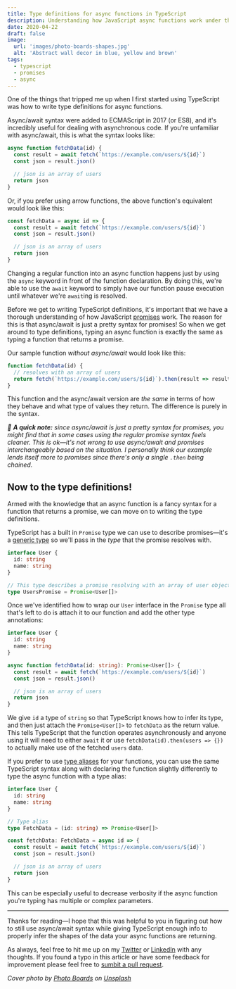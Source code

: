 ```yaml
---
title: Type definitions for async functions in TypeScript
description: Understanding how JavaScript async functions work under the hood helps us know exactly how to type them in TypeScript.
date: 2020-04-22
draft: false
image:
  url: 'images/photo-boards-shapes.jpg'
  alt: 'Abstract wall decor in blue, yellow and brown'
tags:
  - typescript
  - promises
  - async
---
```


One of the things that tripped me up when I first started using TypeScript was how to write type definitions for async functions.

Async/await syntax were added to ECMAScript in 2017 (or ES8), and it's incredibly useful for dealing with asynchronous code. If you're unfamiliar with async/await, this is what the syntax looks like:

```js
async function fetchData(id) {
  const result = await fetch(`https://example.com/users/${id}`)
  const json = result.json()

  // json is an array of users
  return json
}
```

Or, if you prefer using arrow functions, the above function's equivalent would look like this:

```js
const fetchData = async id => {
  const result = await fetch(`https://example.com/users/${id}`)
  const json = result.json()

  // json is an array of users
  return json
}
```

Changing a regular function into an async function happens just by using the `async` keyword in front of the function declaration. By doing this, we're able to use the `await` keyword to simply have our function pause execution until whatever we're `await`ing is resolved.

Before we get to writing TypeScript definitions, it's important that we have a thorough understanding of how JavaScript [promises](https://developer.mozilla.org/en-US/docs/Web/JavaScript/Reference/Global_Objects/Promise) work. The reason for this is that async/await is just a pretty syntax for promises! So when we get around to type definitions, typing an async function is exactly the same as typing a function that returns a promise.

Our sample function _without async/await_ would look like this:

```js
function fetchData(id) {
  // resolves with an array of users
  return fetch(`https://example.com/users/${id}`).then(result => result.json())
}
```

This function and the async/await version are _the same_ in terms of how they behave and what type of values they return. The difference is purely in the syntax.

_💬 **A quick note:** since async/await is just a pretty syntax for promises, you might find that in some cases using the regular promise syntax feels cleaner. This is ok—it's not wrong to use async/await and promises interchangeably based on the situation. I personally think our example lends itself more to promises since there's only a single `.then` being chained._

## Now to the type definitions!

Armed with the knowledge that an async function is a fancy syntax for a function that returns a promise, we can move on to writing the type definitions.

TypeScript has a built in `Promise` type we can use to describe promises—it's a [generic type](https://www.typescriptlang.org/docs/handbook/generics.html) so we'll pass in the _type_ that the promise resolves with.

```ts
interface User {
  id: string
  name: string
}

// This type describes a promise resolving with an array of user objects.
type UsersPromise = Promise<User[]>
```

Once we've identified how to wrap our `User` interface in the `Promise` type all that's left to do is attach it to our function and add the other type annotations:

```ts
interface User {
  id: string
  name: string
}

async function fetchData(id: string): Promise<User[]> {
  const result = await fetch(`https://example.com/users/${id}`)
  const json = result.json()

  // json is an array of users
  return json
}
```

We give `id` a type of `string` so that TypeScript knows how to infer its type, and then just attach the `Promise<User[]>` to `fetchData` as the return value. This tells TypeScript that the function operates asynchronously and anyone using it will need to either `await` it or use `fetchData(id).then(users => {})` to actually make use of the fetched `users` data.

If you prefer to use [type aliases](https://www.typescriptlang.org/docs/handbook/advanced-types.html#type-aliases) for your functions, you can use the same TypeScript syntax along with declaring the function slightly differently to type the async function with a type alias:

```ts
interface User {
  id: string
  name: string
}

// Type alias
type FetchData = (id: string) => Promise<User[]>

const fetchData: FetchData = async id => {
  const result = await fetch(`https://example.com/users/${id}`)
  const json = result.json()

  // json is an array of users
  return json
}
```

This can be especially useful to decrease verbosity if the async function you're typing has multiple or complex parameters.

---

Thanks for reading—I hope that this was helpful to you in figuring out how to still use async/await syntax while giving TypeScript enough info to properly infer the shapes of the data your async functions are returning.

As always, feel free to hit me up on my [Twitter](https://twitter.com/benjamminj) or [LinkedIn](https://www.linkedin.com/in/benjamin-d-johnson/) with any thoughts. If you found a typo in this article or have some feedback for improvement please feel free to [sumbit a pull request](https://github.com/benjamminj/portfolio).

_Cover photo by [Photo Boards](https://unsplash.com/@aplaceforcreation) on [Unsplash](https://unsplash.com/s/photos/abstract)_
